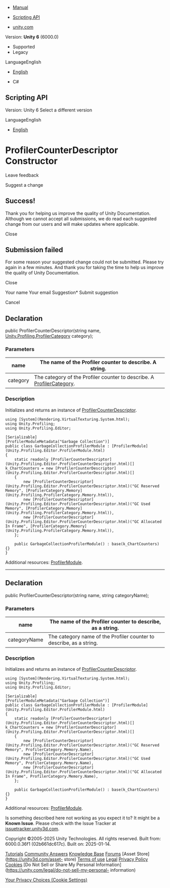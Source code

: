 [ ]()

  * [Manual](../Manual/index.html)
  * [Scripting API](../ScriptReference/index.html)

  * [unity.com](https://unity.com/)

Version: **Unity 6** (6000.0)

  * Supported
  * Legacy

LanguageEnglish

  * [English]()

  * C#

[ ](https://docs.unity3d.com)

## Scripting API

Version: Unity 6 Select a different version

LanguageEnglish

  * [English]()

# ProfilerCounterDescriptor Constructor

Leave feedback

Suggest a change

## Success!

Thank you for helping us improve the quality of Unity Documentation. Although
we cannot accept all submissions, we do read each suggested change from our
users and will make updates where applicable.

Close

## Submission failed

For some reason your suggested change could not be submitted. Please <a>try
again</a> in a few minutes. And thank you for taking the time to help us
improve the quality of Unity Documentation.

Close

Your name Your email Suggestion* Submit suggestion

Cancel

[ ]()

## Declaration

public ProfilerCounterDescriptor(string name,
[Unity.Profiling.ProfilerCategory](Unity.Profiling.ProfilerCategory.html)
category);

### Parameters

name | The name of the Profiler counter to describe. A string.  
---|---  
category | The category of the Profiler counter to describe. A [ProfilerCategory](Unity.Profiling.ProfilerCategory.html).  
  
### Description

Initializes and returns an instance of
[ProfilerCounterDescriptor](Unity.Profiling.Editor.ProfilerCounterDescriptor.html).

    
    
    using [System](Rendering.VirtualTexturing.System.html);
    using Unity.Profiling;
    using Unity.Profiling.Editor;  
      
    [Serializable]
    [ProfilerModuleMetadata("Garbage Collection")]
    public class GarbageCollectionProfilerModule : [ProfilerModule](Unity.Profiling.Editor.ProfilerModule.html)
    {
        static readonly [ProfilerCounterDescriptor](Unity.Profiling.Editor.ProfilerCounterDescriptor.html)[] k_ChartCounters = new [ProfilerCounterDescriptor](Unity.Profiling.Editor.ProfilerCounterDescriptor.html)[]
        {
            new [ProfilerCounterDescriptor](Unity.Profiling.Editor.ProfilerCounterDescriptor.html)("GC Reserved Memory", [ProfilerCategory.Memory](Unity.Profiling.ProfilerCategory.Memory.html)),
            new [ProfilerCounterDescriptor](Unity.Profiling.Editor.ProfilerCounterDescriptor.html)("GC Used Memory", [ProfilerCategory.Memory](Unity.Profiling.ProfilerCategory.Memory.html)),
            new [ProfilerCounterDescriptor](Unity.Profiling.Editor.ProfilerCounterDescriptor.html)("GC Allocated In Frame", [ProfilerCategory.Memory](Unity.Profiling.ProfilerCategory.Memory.html)),
        };  
      
        public GarbageCollectionProfilerModule() : base(k_ChartCounters) {}
    }
    

Additional resources:
[ProfilerModule](Unity.Profiling.Editor.ProfilerModule.html).

* * *

## Declaration

public ProfilerCounterDescriptor(string name, string categoryName);

### Parameters

name | The name of the Profiler counter to describe, as a string.  
---|---  
categoryName | The category name of the Profiler counter to describe, as a string.  
  
### Description

Initializes and returns an instance of
[ProfilerCounterDescriptor](Unity.Profiling.Editor.ProfilerCounterDescriptor.html).

    
    
    using [System](Rendering.VirtualTexturing.System.html);
    using Unity.Profiling;
    using Unity.Profiling.Editor;  
      
    [Serializable]
    [ProfilerModuleMetadata("Garbage Collection")]
    public class GarbageCollectionProfilerModule : [ProfilerModule](Unity.Profiling.Editor.ProfilerModule.html)
    {
        static readonly [ProfilerCounterDescriptor](Unity.Profiling.Editor.ProfilerCounterDescriptor.html)[] k_ChartCounters = new [ProfilerCounterDescriptor](Unity.Profiling.Editor.ProfilerCounterDescriptor.html)[]
        {
            new [ProfilerCounterDescriptor](Unity.Profiling.Editor.ProfilerCounterDescriptor.html)("GC Reserved Memory", ProfilerCategory.Memory.Name),
            new [ProfilerCounterDescriptor](Unity.Profiling.Editor.ProfilerCounterDescriptor.html)("GC Used Memory", ProfilerCategory.Memory.Name),
            new [ProfilerCounterDescriptor](Unity.Profiling.Editor.ProfilerCounterDescriptor.html)("GC Allocated In Frame", ProfilerCategory.Memory.Name),
        };  
      
        public GarbageCollectionProfilerModule() : base(k_ChartCounters) {}
    }
    

Additional resources:
[ProfilerModule](Unity.Profiling.Editor.ProfilerModule.html).

Is something described here not working as you expect it to? It might be a
**Known Issue**. Please check with the Issue Tracker at
[issuetracker.unity3d.com](https://issuetracker.unity3d.com).

Copyright ©2005-2025 Unity Technologies. All rights reserved. Built from:
6000.0.36f1 (02b661dc617c). Built on: 2025-01-14.

[Tutorials](https://unity3d.com/learn) [Community
Answers](https://answers.unity3d.com) [Knowledge
Base](https://support.unity3d.com/hc/en-us)
[Forums](https://forum.unity3d.com) [Asset Store](https://unity3d.com/asset-
store) [Terms of use](https://docs.unity3d.com/Manual/TermsOfUse.html)
[Legal](https://unity.com/legal) [Privacy
Policy](https://unity.com/legal/privacy-policy)
[Cookies](https://unity.com/legal/cookie-policy) [Do Not Sell or Share My
Personal Information](https://unity.com/legal/do-not-sell-my-personal-
information)

[Your Privacy Choices (Cookie Settings)](javascript:void\(0\);)

